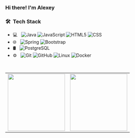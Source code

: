 ### Hi there! I'm Alexey

<h3> 🛠 &nbsp;Tech Stack</h3>

- 💻 &nbsp;
  ![Java](https://img.shields.io/badge/-Java-333333?style=flat&logo=Java&logoColor=007396)
  ![JavaScript](https://img.shields.io/badge/-javascript-333333?style=flat&logo=Javascript&logoColor=007396)
  ![HTML5](https://img.shields.io/badge/-HTML5-333333?style=flat&logo=HTML5)
  ![CSS](https://img.shields.io/badge/-CSS-333333?style=flat&logo=CSS3&logoColor=1572B6)
- 🌐 &nbsp;
  ![Spring](https://img.shields.io/badge/-Spring-333333?style=flat&logo=spring)
  ![Bootstrap](https://img.shields.io/badge/-Bootstrap-333333?style=flat&logo=bootstrap&logoColor=563D7C)
- 🛢 &nbsp;
  ![PostgreSQL](https://img.shields.io/badge/-PostgreSQL-333333?style=flat&logo=postgresql)
- ⚙️ &nbsp;
  ![Git](https://img.shields.io/badge/-Git-333333?style=flat&logo=git)
  ![GitHub](https://img.shields.io/badge/-GitHub-333333?style=flat&logo=github)
  ![Linux](https://img.shields.io/badge/-Linux-333333?style=flat&logo=linux)
  ![Docker](https://img.shields.io/badge/-Docker-333333?style=flat&logo=docker)
<br/>

<a href="https://github.com/Anth3995">
  <table>
  <tr>
      <td><img height="180em" src="https://github-readme-stats.vercel.app/api?username=Anth3995&theme=dark&show_icons=true" /></td>
      <td>  <img height="180em" src="https://github-readme-stats.vercel.app/api/top-langs/?username=Anth3995&theme=dark&layout=compact" /></td>
  </tr>   
</table>
</a>
